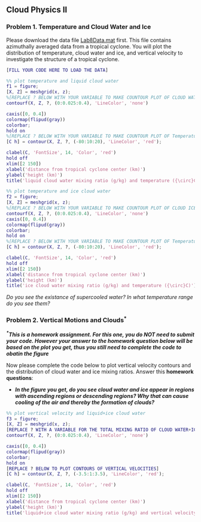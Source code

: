 ## Cloud Physics II

### Problem 1. Temperature and Cloud Water and Ice

Please download the data file [Lab8Data.mat](Lab8Data.mat) first. This file contains azimuthally averaged data from a tropical cyclone. You will plot the distribution of temperature, cloud water and ice, and vertical velocity to investigate the structure of a tropical cyclone.

```matlab
[FILL YOUR CODE HERE TO LOAD THE DATA]

%% plot temperature and liquid cloud water
f1 = figure;
[X, Z] = meshgrid(x, z);
%[REPLACE ? BELOW WITH YOUR VARIABLE TO MAKE COUNTOUR PLOT OF CLOUD WATER MIXING RATIO IN g/kg]
contourf(X, Z, ?, (0:0.025:0.4), 'LineColor', 'none')

caxis([0, 0.4])
colormap(flipud(gray))
colorbar;
hold on
%[REPLACE ? BELOW WITH YOUR VARIABLE TO MAKE COUNTOUR PLOT OF Temperature IN DEGREE CELSIUS]
[C h] = contour(X, Z, ?, (-80:10:20), 'LineColor', 'red');

clabel(C, 'FontSize', 14, 'Color', 'red')
hold off
xlim([2 150])
xlabel('distance from tropical cyclone center (km)')
ylabel('height (km)')
title('liquid cloud water mixing ratio (g/kg) and temperature ({\circ}C)')

%% plot temperature and ice cloud water
f2 = figure;
[X, Z] = meshgrid(x, z);
%[REPLACE ? BELOW WITH YOUR VARIABLE TO MAKE COUNTOUR PLOT OF CLOUD ICE MIXING RATIO IN g/kg]
contourf(X, Z, ?, (0:0.025:0.4), 'LineColor', 'none')
caxis([0, 0.4])
colormap(flipud(gray))
colorbar;
hold on
%[REPLACE ? BELOW WITH YOUR VARIABLE TO MAKE COUNTOUR PLOT OF Temperature IN DEGREE CELSIUS]
[C h] = contour(X, Z, ?, (-80:10:20), 'LineColor', 'red');

clabel(C, 'FontSize', 14, 'Color', 'red')
hold off
xlim([2 150])
xlabel('distance from tropical cyclone center (km)')
ylabel('height (km)')
title('ice cloud water mixing ratio (g/kg) and temperature ({\circ}C)')
```

_Do you see the existance of supercooled water? In what temperature range do you see them?_


### Problem 2. Vertical Motions and Clouds<sup>*</sup>

_**<sup>*</sup>This is a homework assignment. For this one, you do NOT need to submit your code. However your answer to the homework question below will be based on the plot you get, thus you still need to complete the code to obatin the figure**_

Now please complete the code below to plot vertical velocity contours and the distribution of cloud water and ice mixing ratios. Answer this **homework questions**:
* _**In the figure you get, do you see cloud water and ice appear in regions with ascending regions or descending regions? Why that can cause cooling of the air and thereby the formation of clouds?**_

```matlab
%% plot vertical velocity and liquid+ice cloud water
f3 = figure;
[X, Z] = meshgrid(x, z);
[REPLACE ? WITH A VARIABLE FOR THE TOTAL MIXING RATIO OF CLOUD WATER+ICE]
contourf(X, Z, ?, (0:0.025:0.4), 'LineColor', 'none')

caxis([0, 0.4])
colormap(flipud(gray))
colorbar;
hold on
[REPLACE ? BELOW TO PLOT CONTOURS OF VERTICAL VELOCITIES]
[C h] = contour(X, Z, ?, (-3.5:1:3.5), 'LineColor', 'red');

clabel(C, 'FontSize', 14, 'Color', 'red')
hold off
xlim([2 150])
xlabel('distance from tropical cyclone center (km)')
ylabel('height (km)')
title('liquid+ice cloud water mixing ratio (g/kg) and vertical velocity (m/s)')

```



